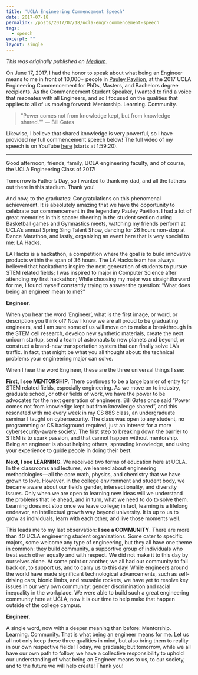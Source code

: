 ```yaml
---
title: 'UCLA Engineering Commencement Speech'
date: 2017-07-18
permalink: /posts/2017/07/18/ucla-engr-commencement-speech
tags:
  - speech
excerpt: ""
layout: single
---
```


_This was originally published on [Medium](https://medium.com/@kfrankc/2017-ucla-engineering-commencement-speech-eac302bca942)._

On June 17, 2017, I had the honor to speak about what being an Engineer means to me in front of 10,000+ people in [Pauley Pavilion](https://www.wikiwand.com/en/Pauley_Pavilion), at the 2017 UCLA Engineering Commencement for PhDs, Masters, and Bachelors degree recipients. As the Commencement Student Speaker, I wanted to find a voice that resonates with all Engineers, and so I focused on the qualities that applies to all of us moving forward: Mentorship. Learning. Community.

> "Power comes not from knowledge kept, but from knowledge shared."" — Bill Gates

Likewise, I believe that shared knowledge is very powerful, so I have provided my full commencement speech below! The full video of my speech is on YouTube [here](https://www.youtube.com/watch?v=wr6u5Q-SZRo&feature=youtu.be&t=1h59m20s) (starts at 1:59:20).

---

Good afternoon, friends, family, UCLA engineering faculty, and of course, the UCLA Engineering Class of 2017!

Tomorrow is Father’s Day, so I wanted to thank my dad, and all the fathers out there in this stadium. Thank you!

And now, to the graduates: Congratulations on this phenomenal achievement. It is absolutely amazing that we have the opportunity to celebrate our commencement in the legendary Pauley Pavilion. I had a lot of great memories in this space: cheering in the student section during Basketball games and Gymnastics meets, watching my friends perform at UCLA’s annual Spring Sing Talent Show, dancing for 26 hours non-stop at Dance Marathon, and lastly, organizing an event here that is very special to me: LA Hacks.

LA Hacks is a hackathon, a competition where the goal is to build innovative products within the span of 36 hours. The LA Hacks team has always believed that hackathons inspire the next generation of students to pursue STEM related fields; I was inspired to major in Computer Science after attending my first hackathon; While choosing my major was straightforward for me, I found myself constantly trying to answer the question: “What does being an engineer mean to me?”

**Engineer**.

When you hear the word ‘Engineer’, what is the first image, or word, or description you think of? Now I know we are all proud to be graduating engineers, and I am sure some of us will move on to make a breakthrough in the STEM cell research, develop new synthetic materials, create the next unicorn startup, send a team of astronauts to new planets and beyond, or construct a brand-new transportation system that can finally solve LA’s traffic. In fact, that might be what you all thought about: the technical problems your engineering major can solve.

When I hear the word Engineer, these are the three universal things I see:

**First, I see MENTORSHIP**. There continues to be a large barrier of entry for STEM related fields, especially engineering. As we move on to industry, graduate school, or other fields of work, we have the power to be advocates for the next generation of engineers. Bill Gates once said “Power comes not from knowledge kept but from knowledge shared”, and this resonated with me every week in my CS 88S class, an undergraduate seminar I taught on cybersecurity. The class was open to any student, no programming or CS background required, just an interest for a more cybersecurity-aware society. The first step to breaking down the barrier to STEM is to spark passion, and that cannot happen without mentorship. Being an engineer is about helping others, spreading knowledge, and using your experience to guide people in doing their best.

**Next, I see LEARNING**. We received two forms of education here at UCLA. In the classrooms and lectures, we learned about engineering methodologies — all the core math, physics, and chemistry that we have grown to love. However, in the college environment and student body, we became aware about our field’s gender, intersectionality, and diversity issues. Only when we are open to learning new ideas will we understand the problems that lie ahead, and in turn, what we need to do to solve them. Learning does not stop once we leave college; in fact, learning is a lifelong endeavor, an intellectual growth way beyond university. It is up to us to grow as individuals, learn with each other, and live those moments well.

This leads me to my last observation: **I see a COMMUNITY**. There are more than 40 UCLA engineering student organizations. Some cater to specific majors, some welcome any type of engineering, but they all have one theme in common: they build community, a supportive group of individuals who treat each other equally and with respect. We did not make it to this day by ourselves alone. At some point or another, we all had our community to fall back on, to support us, and to carry us to this day! While engineers around the world have made significant technological advancements, such as self-driving cars, bionic limbs, and reusable rockets, we have yet to resolve key issues in our very own community: gender discrimination and racial inequality in the workplace. We were able to build such a great engineering community here at UCLA, now it is our time to help make that happen outside of the college campus.

**Engineer**.

A single word, now with a deeper meaning than before: Mentorship. Learning. Community. That is what being an engineer means for me. Let us all not only keep these three qualities in mind, but also bring them to reality in our own respective fields! Today, we graduate; but tomorrow, while we all have our own path to follow, we have a collective responsibility to uphold our understanding of what being an Engineer means to us, to our society, and to the future we will help create! Thank you!